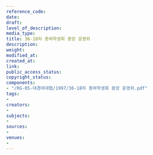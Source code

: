 ```yaml
---
reference_code: 
date: 
draft: 
level_of_description: 
media_type: 
title: 36-18차 총여학생회 중앙 운영위
description: 
weight: 
modified_at: 
created_at: 
link: 
public_access_status: 
copyright_status: 
components:
- "/RG-05-대경여대협/1997/36-18차 총여학생회 중앙 운영위.pdf"
tags:
- 
creators:
- 
subjects:
- 
sources:
- 
venues:
- 
---
```

